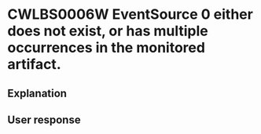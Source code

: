 # CWLBS0006W EventSource 0 either does not exist, or has multiple occurrences in the monitored artifact.

## Explanation

## User response